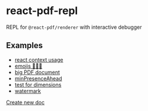 # react-pdf-repl

REPL for `@react-pdf/renderer` with interactive debugger


## Examples

- [react context usage][context_example]
- [emojis 💅💅💅][emoji_example]
- [big PDF document][big_pdf_example]
- [minPresenceAhead][presence_example]
- [test for dimensions][dimensions_example]
- [watermark][watermark_example]


[Create new doc](https://react-pdf-repl.vercel.app/new)


[context_example]: https://react-pdf-repl.vercel.app/?cp_code=JYWwDg9gTgLgBAbzgZRgTwDYFNkAstYwA0cAIhAMYCuIWAdsXAAoCGA5liQGrBYDuJACpYAHvAC-cAGZQIIOACIAAlCwsKMALRgAJlID0qujqyqoCgNwAoUJFiI4FVSxhYAwhAajGVAM7vPVzESN1xgDB0jEgoMTywAUWxaBjhJGTlFZw1LKysKT194QswsXzgAXhR0bDwCGAA6JzVXAAoEKzg4ACMIHTQALkQOzrgwFh0dYDo2QYBGAAYiYfEl8QBKazyC-EEWLuwPLzEKx2dXQ6CYNvXN_LpCuF39rBO2xzCIqLhfYAAvUtSawqAD44C1hgAeJ4HQLeepMWQAN2AJigcERLAwVCw5QQSB-_zK4nEwOGnQhPH432qOLx3WgqIAQhAYDA5HMSD0oKiAErANi4GBzVIkhAUD6RejiCH6Sl8Unk_TQgJHBoIiDI1Gkja5O4PHkQPivJDi8KSuiAkFDTp6-D4v4AySVPwqy4tZUXbw6zrAKRggCEBNKQJguFkRviUFkUBaCnGOm-DrKYFkYDgbMee2wjjkkDo9BgCm9cFUMCoUAt4JGcApvCNxWwuKQUmwIlIwFUGmAnkGCnDChFCuriFCZqM9RALDALVNn3oJBnEpIUxMIiB5SHw8csXziSwySus50JHt_0GQd8AG0V6IALqAskjNbiR8yuVDnXiW7bOBuLAYDBjXeMd50Tf5LQ3MFITlR8G1pdotzGCYphmRQAFY4AWBQli3FtREGAADeY4GIgASBAg3EABSAicOHLlUUECAwA5R9OgY0wABksCkIVMLozpiWGTca2EMRgTFCUjGlJVvCHN8621TZRDseATCkFgqAweAWnXUEqxrchqAPESIVYDgwJxBQAEEABYB2gXgGBcbs6HKBQMBYYxfAoKcsAHODcTg3x6h6PoSTYms5WpEomzgTF-ToABJVwQF8Xs8JETRChYWAB2JETqyhLMXgvXFLwANhIKq4AAJgADhIABmRY4Ba28Iq3IqDXlSKtwhP8AOBWYZUGjBCq6gb_3G2rRumib-rG4Emrmoa-uHKahts1bxvWoqlrQnaFpGGUeuO8kzr2k6lpG_Qlqu8kltmu75oemslpWl61q6jalu2r7dp-_b5sOgHzprfRLqBmsoeh975tu-64fhobnqRuHNvGgAJaaIDgPhoAiaRZHkFh0xKo63sx4F_vR6HqdBunJshw1wYhWH6ZuynkeptHXp5j7uYxpacYAvGCagIn0lJ8nniFzmQfl5mOcmlWfupxH-eF-a-e-7Whs-pn1b-pXjfm0XYnxwmE2l-LZewU2NpZ3r1aVEqJoU_hTP0cysHk_QjJoAslKsIA&modules=true

[emoji_example]: https://react-pdf-repl.vercel.app/?cp_code=JYWwDg9gTgLgBAbzgMQgOxgGjgFQKYAeWcACgIYDme2AasHgO7YAiEAxgK4h4ZwC-cAGZQIIOACIAAlDxk2MALRgAJoID0MtMrwyo4gNwAoQ6gwA6GRWABnGDoCiICACtgAZQgcobPAAoEhnBC0CBkMABccADkYGgUUZiBcF4ANpFRABYwMGDW4WpqbMpoztZmbCmeqilkMuWiamTOZARqKcAARtZqMAx4Tq5qAIwALGYADGYATGoA7FME82oJhnwAlEaGhJCwcNqCZBwp8L5rcAC8AHxwvkkAPKyc3BiXSUF35FRw1sAAXnjncQAQQAbOJXkFIXA7nRGG8od8YABPFIAhABBEIjJ4YAULKRcRDcbjACk4kSmKhzg4tmAgiRAGF0HYMASfBgdOT4ZiyO0KGgAJJ2EB5CTsux6CmUvh8blwCGUu74IiXQC8G4AKvbgqsAlTta3U6vVa9V3NTKmAKzFKwjmg22_X2vUms0WhFWlV2rWAUl2vYadU7rS6oW6bQ7Vd6w77tf6VXL3s6PQn7dHzbHofHNYnfcbTQG5SbYQwXSbPngFSbHlweCmNoYgA&modules=true

[big_pdf_example]: https://react-pdf-repl.vercel.app/?cp_code=JYWwDg9gTgLgBAbzgZRgTwDYFNkAstYwA0cAIhAMYCuIWAdsXACpYAejAasFgO4kAKAQwDmWOAF84AMygQQcAOQABKFkEUYAWjAATKQHpVdHVlVQFAKAsUIdAM7wdgmILgBeOAG0LcRD99wGIIOAHKCtABcigAywTAKRP6-UsBQoeFYUQoAYqkOCUlwwDBYIHZR3gEBCIVVNiZZAAwAzAAcACwFVVV0GVlMuKpiAML4WHZiAOKCUBjAFHAAQsB21MVwALLArF3dvgCO6FEAjIl7vmBQ85lwx62NjWfntnN0NzBQVFhPey_AbwBFI63H4BcSg3w1c5weo3BQtZoANl2e16kRiECoK2Agl6cEmNAARhBNtsUd1DmgThCApdrlEAEwPR61AJ_N5RD5fGm-dlYIFUkGs8GFAC6oJgEBcGAFjIlUsEGAA8nRXvzgQz5dKlVATFAAIIgTEMKJtB5PEWQwpBdLohSxfKglJpGBhO25F3k4qlcpeVlQ86wrLHB7Hck9PqKUaUCBBEpwUZUOgAawTEAgye4ZExwlw4YClOprIuVwoNwZTJZ0L5nM-32LcD5sqFe0t3QDeyDihDjWRPLgaLhAHVcN6E7gY3GxBt1IInCAcWmM1nyFRc_mDsDTg26WXGZX-zW4Fz69XVf91YLt62aR3ul2FMdEY1Ov3B1kthhU9GbFO0wA3UwsB0OAACVBGxewNzgQsW3OXdywPBsjxPQ9z0BLcaTbKo7zqCAGkUdpjmI6D30URYqBgEooGYCA4mAuAuCgYR_kXfg1DoSi7Gg2Dr3g0tEPNZD0PeOs0LVZs-KqbDqgbB8AFYQwZUjIwUdiKFxBMZgyDAEwwKgHFMbj-14_sEJOZ8q2eETa25YSJMw4Vbzk_C4URZpjgAThUu1jgZRsAC98X-UQoEJVQ5y04xsB4xzoXMuAGXkoSzzVWzT2shyryw5zoQfe5GjDN9VJ_WNnBGXAk1TABRHRgEJbAl0zMRV3XEy4v4-lEuSqzfhs48xPsi9JJy_0XII-EmVaHy4UWQRkwY_gFUlFBMTAUkdnawVNR3ASTgK8SL3Sw6MO20a9lwgIH0aTznxmrJhm02hdP1MAwEa0YCAmDSFo22Kzt2rrjnaFLMqOga7NS4aNXO9txrhRoAHYmXuxR-BoMBMzoOB-CzT7xiwH7pzJLai3ivbbhB3ruhQwaodOsnuhk8VCklaVJJ2qo2cVFUspOTmAm55VdVMQ1jRgRlmiQ3w2zvG1XVUh14idPIFfdVWvRKMoKjGvLXKyRTGmm4q7S2BgcfoYQsSg0m4L2BLgdBvq0ohjLneh7KnN1wN9cURSvNRhRhnTZq7DgXEQOGCL5GGKgwGMhtTMBvdbksk7RMhsGGbtsFcp9ibFKSwPSBmb8J1_cqAKAyOnqwDAw54YpcBQNQUEVZXE46-2Kcd6mqlpzP3ezqTc7FLVFWbZpx-VETJ-nnU9TFpMJbgdoqYtJ45biN04SV8lnVtOEPUdQpvW1v0Lvh4NGgZRHA8eqAdItjTsdKv9RmAdbg-XFqczzW2R5VAShWJ2NN-qoSGsPWGOEr6KGaA8V8DYyIKEmHQOQYgpDQGPPgOAAAJWMwAnBoDDkOR-YB_qM27kDA6kCM5uzAXzHOMtQQsy5gqGUMNWbsN5h7OUXDtQiwNEaZeUQqZWVltabeis4j71VjvLIx8O5VDPr6SocM9YTR7EVJBJVy5lXjImFMTUVx_woUw2kFMQF9zZOAumWdLyUNHpfDRcInwvkDp-Muk5K7B0AqoEC4FIIJ2hEncmXUrHp2OrQkaXtnH5zhIpRGiDoTIMenYfAPAtKP2enpAy1FgnnFCZ1FObjrG8lsYPBhvDzHM2nnPfhPNZ7Aing04Wi9hEmjgJZcRm9JGHyyHvFWLp5GKEUZrH0Os4mdl9goQ2zRi5UAwGWOAJg4DREJjgpUPB65mMARYoG69aFRPpg4mpedpkF2It5E2cJv6h3DsYBM0cExxwKXsIpVCSlpyOa7dOMSbzewuQk44ST77BAyVkp-wx9KGTSLssyPdvknOOfY_5TNzn3hmZWJE989HvwgH4xaqgYABTrm8ikXdugO0Oci350TKXMLHq05s7R55NMFKy1pC9RYdJXt0je_gt79JiDIoZwqcga1BCoyZ6j4nX0Kri7xBjKpGLuSYtc_9O6ezCSnCJPyIEnLRdJDFeFNEPHmTcrISpnC0EVGBCCdh_jGN_hq-FydBJlMbBU-h_d2WOMZVMzFZqkaByYFcd6FUlUjBDuqtqWr_X7N1dLexKKh6nL2TJK0LiDYguSecVJ4LeCQpydCvJRk3U6puKUyJdLDUMokCaq6Mz5LNGSoHdiuJKJLEotRJYag4UAIRQc0BvqXYGtRfWzNfhs2KEKjfDx2wGJMEWZ_MOmhbiNG7RgQk5KqiwRaZWxkzIa3jrTfUgFgbTUI1uo0MF2S65wFehG8cX1CbzWJpteN5iSzDs9QPH1NjGEZpYXU4Enk2WMPA1ywRS9OkguPf4CRVR5YjPtKKwoB81ZH0lafLWqjAVBtcaGRVFdlVVWddmV1tsBafI9SeuxZ7OEXtlUC-VfYdF2hHGON-lcZwaXnIuNVLq40hOaUOpNI7APg1PVU7OB70UEavVkeBIZA7IB4AQEoDhmCgDEBAKQ2CxAAE1-1wFIYIchg73X7Uk-UsdDHZPpugbJGdCgVPGw48Of4vbsjQHGPAAAUkSEk5nLNfr2T-kpNDaUydHdU4Dimm0TXgSjS1igZxY2EGZ7zpg4DZCuPQHQJCyEVuKVW6LKba0Tu1Qpy9SWEYeVvWlhQyBgAYD8SgMsDAw7gTsGAQkpgoBoAeSBDguI2tBCijoGK1HxPlgq2m1Njnmw0acSxwjTRW1Nc81kVr7XcvIC6zAMOyBW5bG0xHNZghALGBmGY1bQDLELcc0tuL2cHsNqZWw9mW5VtCx4cPP73CYO8sZIjJFn2s0BBQ9Ik-VRMOobGVKvDMqYGua0SR_RFVyNCcoyJwp9bIt0f1Q5t7TnYnraU92c1gdrUwFtbpQJjrX4xuE5q0TNXaP7ls16-zlSydGrW2juV1ObpqboPMBaup0zTejT_PH7OCec6pZY5Ni2quMeVwGyn9Wc0tAWUssQqz1kUE2ds3dBZCdwGpTz_9fzJ2Nt8ApEMHmUmqTNvAdidArb_At5uLXiaq00sq7FqTUCKfC9Y37Py8li6l3HFGqu_ji1krgI3GAzdTuuGQO3UrXPKa2-9fbgPU7LpO-bSAu9T8n3YD9zBK3DsIfq9D3Z-LzmodR8fKGZSzWeMGIJdXR9GAjTGDrx8lXv76P87D-T5jkeNuEXaAyY4FqduKAJCAEAw3Fj9rHw3nuwfm-k5n4L7X8-qcKDXsvvNqJVIhCwLYVaVAaIb4XGZ6AZQ88T5KYfl7GvlsO6Jbl4TQ3ytCu75qqTZBJhvC6SPS_RbCfoc4JpE4WSF584Aat7h5z4uYi6TRGyBxzQLQgRLQuArTIBrR_RWaHq3DPZk6vYn6AFVCsKCzsIcwQbxZA4CLtLixHoIba5CpYYDLobw5yKQE4bKIo4Xw67AFwjL7zrNav5tbzDACYjFYWZf6PbUJoHSbH6YGz61bSEwjNohir5u52ikCLLLLG4bJiBbI7JUFlYnC_50H_4C6MGGEKRbbtocRdoURUS5Y74zB74B4oEF5_pF70ol6O5GETTuQBzNZ-SBTBTe6mDhRqA1zRRYAaGB6Mg9RT4YG85t4R44Gd4FTaJmG3J4o-Iqo1R1QNRy7NQK7ZGhFJTaEciuEMFRFAExFwgFTsYVEfgbAABUcAtU9UH0rOTRDh-erR4R6BxeCapesC8IiksezWAWmIUAbww2-meWEEGeeW0ALEgEjE42GAk2gRr8EcM24Wc2uRbRdCCxZyX2LBP2goiM7B2cHx0G3BIilMEOSG0OUidogyGGoh6snoyOEyUh5-uuou5REBdofe2OqqkxrUiu7y--4Sauf-LehRWBBhsJMh8qaxa-AARBsAAGQbAtZTbcB2AjG47olknTHf7E4xa6H4n6HGrdEPg9j9GInDijjKqJ58ZzjhCCZommKsmaESZzE6HT56Gn6Q4eEzLEQeSBz4LbFgR0SGSjapAsQS6uAdqcTHbNHW6q4PH0FKnuFEk9HBhPg95r5Bx1xYDhTOAqHYwIHmnALOEz7WlcnKlLHo6IwkTNarj1FkCfxgAMTIlJ6LQ-Fmkyk5GJR-l6EBlNi2klEL4KBMjyQ37dDIJKgYAgTZDgqekJmdrwDID7BUAzDjA-mWnyntF4mZldF1bElwIPBOkDFRhjBpDHgkgZ5iD4JzBEJhxBYgDEg6nnH3Z3E0FWkdE2kAzYEd45nwK9hqYaaEDMARTHZepwAADSj8Ug8AoWjZWhzZjxkRix0RD4G54Bt-SJ4sQ244VwDgIAwQYEWAfijqkZkwwAp5ZmZCcAk505oEsYGAF5UWi5rZfqzxHZ9pXZqmzW6mmm_mOmtAjYBmw5cAJmMwwF6hyZoRdwsFnJbZt5vJMyKmApT5cIS0QQNEgRA5j-x5ggp50F5WZFipgZWZa5F-KW22vZCgGWIU2WDAuW-W3Ao-hFYWSB36Fpl5-RTxCWiFCkiIbaqFaCPAUgQQv0TATq6kmkD8UKMK-SnF9xV5GZ8FqlqpsRHk1yzpiREAQUAFKRYUEUGRsuFl3U3FBRFFCFdlsh5qtFhZuiievig-_AxKpK9htx1mYRylN5gVdpD4lYoZ7aEAYANgWxaeTcZA8ecZl2Jlz0PlDIaZXJ1lQG7e06uBV-K-gcr-2-u-PlvcSVda7ZQVWQ9VBZEYdo9-j-5Bz--INAb-Q4H-wRyBilP-flKlzmzBvgQsK21M_28FTI88IOPBq8zIPSgqfSghIqcOAQCOYhkJuG0JaiqVapz4vVAQyCniCepG0ahKASDqvuc5CVeqHJPFAVH2wZuBD598L5w2ow759OX5oEP5Rk4xUwgFZ5IFYFJIEFs5xF01XFVlS5vFnVV1yWhUPZgpD0gwKw4NYcn0FAyYahclSuU1DstB_pmNAVtlONcI7mgcQ4OWNEvmqg2miNslrVdN6ZDNNlNVZeSFsySk3hL8KesBZl5aqNjes1yVTN2ZF-iSt1vgBa6SRaJVD6pasKk1ClCtGNcF1VxR_FcJsyXhzWJpvhPaARLVtsnK1BbVJOP18FTthJKtFthUfkamyY2--kYg0QbWw266IYW6O6rVTeuJ5FwtZttVneN0d0vetcL0b0H0Yw3076lB8VztFVduStItyxN8-BzWhBi0y0JIQ1603p8tPcAtlVQtpt2BC1g5bxThnx6aHti1wOvxnSDIzQwegJvgMOIJwhx14J2GZ1EhF1VFwaCJdFhNEVNRFG6JZVOJLhJtRRq5CdOZ8kleKd96adEaBtEWaNqBxtsdzdnt5tnZl-S-wMgcA12MQ1L-o1wA7-UAn-ddk-rt_lcdLdoGgo8mPd2o8FIDbdPMm1fx-9oMw9gQwJu849yQk9Ci4hAQ0qMJXtd9y-KFzpoNxNn5YcGw0AEu3u2YppfNP9MFl9bt19PJal1FDwj5YVz5y8r5BDH5ENUNaQMNwUQFoWoFwWM5UFs2CVpFtD_9jCf1d5MySMqWzp6M4AWMOMeMmdb68BJMX6H2JF-dERHVfCgDzKwI8kndzYpjPxPKW1rQya8Do9SDR1KDwyp1jjRQkhl12DYtGOveVRZGqJ8ua91D7JIeV929N9u9F-_JbNwpkaT1mws4AmrgTJ0pudjhiUG99NW9BJDDXVyF-Ni9fZYNRDL65NlN_NitBjKVnj95JdHi80Yl7NElnNBWMl55QTNmkjc18dotzu-u4ZlhRuQdNhcAdhp985Lt31UjYTOTzNWQ7kDwgcrQLlyRoUaRkUj0mRZVfBITdD0zQu1TMy8zphBNigSzQUnDJNmwpQ0A9JU2teWzFT1WlFjD9ldwgcfkyz5dIENeYguMIw1xWR7TvlnThd3TyxlYiI6tA4uiwETgNExVqdG0OMWVOVdAZVej8xoLO9PTcjxE-TrDcIyA_tSwgdayIdcAYdm6FE26BtOj59qcjzmuhj4TOLIBU0BB76xBldT-NdWj8lZ9tNjLAB2NBzIBzQOKzW0QmI2IuIrgG-05tdqTMx2zR-uz2T-zrdS1W4EDq1QGOrvdVjfxSUG5Aqa59jQhrjJ1EJrjmDHjt9YtO1gcAAJEyBQx6bYA8yC5U8rfa9dOK6FX1bvNK46rKyNVOSSIq_y_OZWF6081U5q6wUxq8Y0tIxtX3SvGIqa7vea4dUohPc49a3m74La3PcCqXc6R7hbN7tbGM-IxiwqVM-q2fqKwjMyM666-QL0DAJ6Z6-1XGz6xE97cjEJSc2pBjCo38y-gTETDnVG3W0K24SKwm-3XAPq2A4wmu1A-m6IhVnY4gxa0W9IKg6Mug8W-46WzmvEfg6zmHMVc8rHPHFHQu50c8wEMuxPJSrq3s_9tA3BgCb0shvu7m7IgW1PTa-ey80RmLlpZLqYDoDLhMQEyk3O9QV9Ts429yRq0A44l--qz-9u-k3AwB0CeKqCSIaB2g9PRgxB7k13gqj48vTjlKVRkq2ydzrG0y1U762qQ8AG3dapFxiKXE2KYk6vch9TYbU2X25xwO6yyzd2bigQAOStLhaOYQoIMQkI-GyI-Uxx8K6-7M3k7ikU1-WTRTVQ6x7KejdJ_p1x4O3fYbCw4Gx-N5lWz7jbJZymRM-h109i8sS2ppYo4md2v4UxQ7Z57o8-8uQZ3AO-xwoKIiGY8CIl5Y0IltS7kR3tYB6R8g0exRye1R2e7PZB8GDdQul-I9VjvGa9UEuvVF1jTF9x7je4goWglhZgjRKpwQuORZyh2kxIzZ4u41_Z2LQFyOwU2pMF34b2sxbW3nfV4zUXa5nEU5_x75AyJ85y4-unb83jAC2VXkX_b5yy8sXEY5cJc5a5SFKkZ5Xc4CxF_S7MYNy-3Z3J1kH0R4sMaMXUYh40YEw98Aod5M8dzMy291Q_ccxN01X2kEa1fWy2aE02yqb4HF82N8d9im9Uuj8m20oa3Bu0Ca4hsRyPUB2hpa8exKoV248V7R24lC_dW1l4nE5Fcnkzu9UC2h6qxh0GbI81_T6pKgugtIFgl12ORp2U0CwN0d1iyd65ipvi854U4Q6Z_gKU71xJwK_XQtwA7L7gWN94VWSFzN-F31_nt51zyD_s0125B5KtxrapB80FF89t8-pOxs95Rz0Dz5zL6D9b-D9fk_Q_i_ZsWG2NRNR9fN3p0N4lEt7gfI-NwS1kEo5jIZWo6-jO5Gxr-M_D9ed6_Ndh3AK0El4KEX6l7BivCvp5Jl2a6T2R_m-KkjudefHayN3yaGQvYn4oBGY1KQNGbGb489VFYmXN2k-Vdr_Q1b638YX086RYYbiskM6brYebnD-P3s82379HuW8JZW17u5yP2bzn1Vev8j2D9HkXOGYVQP9V9LQ3PlVnm3BgIe3uliTNVHy97J6d7b-8xt071tz86o3-abNPea_JHv9U7z1VIenfFBKNWaqw9JeR_Juif3AE5kk6CfRXkHERYAD8YWdTRogSz7zt3-0XV7sXStrOk9sHWQ7PQH3IP9zs8AS7LEBuxwsyqDdAunn2KKo9gQpfDHjPEYTcCce3KNLn8WBiIxq-2bWvrlytZgdD2JbErt2DK7NYHqcZFngxDZ4edTebHQjkQIa4kCQyYZWfpiEjK983o_fCKgPmTw20kyAPSxIgKyaYcN-U_CaLg3QFrdKiJnYhqQzEqdsu0bTawUpWl7sC_OrmZfAyD47287QFEKQFIEVAhYAAkuQ2QC9Byas7Agah1sGI97Bp_Tfm5gU4-MlOYcFTjgjU49deayNURn4JobPdiBn_OXnjWM7K9Saqvczr4I0FWcOmVQnQTUL14x448UAJnlVxUE1wj6d_A4g_xzxP9V-2gxbmC2CG8dzuo7fUMPlsBFYRsz8XEKTURbBwtiLA0AZkJQEX5IBjVWATDwHQVCg8uwnnhe1nTDt2047VPhVHT7Z1M-mJEIvS3N4x01Wew3ngjHaD3BA4uQfzNngoIIFdyKhdFhcL4qOCEY7LMultxILOAq6wIvlhJzpaCspha1fPsYyvCbteB8WHEYIPL65Eh6xPBBjl3J75dKe4HGnoZ3FqgoU6WtTJDrRlplpThrQrztHU3oZDLhcg2ZAfXwZYCduB_TQdWgCH9tMRPAlbMX2ZagMt2ePFeFLDEECFUMdfJxg31PbU9m-Vwy2oF2EqWCje9teAWcKcIQiRW2QrRAr1cFL1me5ghiIsJHxFZJhHQ6YUYwlFJsZRuI97GmzlGMhd2JInNmT0PZSDKOVIzUTyJ7BQCMBdOBnPakghicWObIlohk0Fp2DuRtPB4PMIm6JDYO0ufCL91jQYkKUrw4BEmMbopjIRb3Lstv1HbBx2GINImlwx6w8M_yjUACgIwRrCMyhunJ0Tr195QimgvwlweEOwyAieWSLMNGCI57pDPhqYmkWgKrw5JsB6jDPsiJeE00D8Jo4bhWPhB4s_aAdL4GSwwCh0N0EdIUW0IZboiJ-zbTgQlylFdIvRQguDCKP4L7VlRkgino3xnqhi0xjQUkr2QpLUlaS7vekoyWY65gWSRorQd2MvFZC-xlY_nnaEF7tcReRQ7ruL3V6rjJO_g4Hj7yw5YjpRkDD0ack4KyiHxGbbZnuzJGBj3x6o2QbR0Ep1NMs4lHzC0xWEtDUh_XVgfozFEzDuhM_YSnPysKL8zccVBMW8KnHc8sy14_CbhyIn3jCRq7Wxn6IkHki1RVPWiTSKibNZBOsTKriJwlJJNQJBYl_kWKk6iiZOsfTvD2AzHQCsx5NODghwaL5i6uF45Ad8INh8jhKTIl3vczEbO0ORmTLkW6Mn5bjzRmOfFC9SHz2jTxXncSZbwcFbiIWYQ6FkiURZLRsqpDMqv5OTGBTTRsEnISvkHHJSbgFJViM6jDjd8dJ78UcDXTnBiB08zcXBEZHwBoAFAdgcCaJN9IbjdBcfNts1hdabpO27rNFhzxVYfCJJuUrcS0A6ChpBgBAKdhMHxAzA5gCwZYKsCxDwBnhhY_CWeKl7YTKmMjLUYVA1KKCgiuARULpCljLMAAqhLl_LFBhsAwUwEaFOxQATiy6KctgHMCS9RpnI6cZJIL7ERbxgMsvqDkSi9hFRL42HFRIpEfjqO1Is_nR1_EnN_xNJZAHSXGAgSkOGqdqexJmIli2B3EoIbgU0nOltJlXP8HpIXAGSsZ-ODCZr2xJdTlaUkmPlygxEgytqa8CGdlwOoBiQOqkkMfhjDE05msUYtQIzjeos4aZRky3CZIZkuSwBbk0XElOQRky4ylMyUlLOclQTXJLxd0ZKNZmpt2ZfxTmbtRr6US-ZPM2GUVy_EaSV8HfDAVqSwDDYIK9EfUsxFYjGlh-WssybZy6Gd5HOC6c2HvxraOifZ0fP2XvSuRA0f4t7R5FHDUAxxXkT7eWV8K1EfdFBX3MYpGWSbxjcZmgp7mHI_4WTUB6pQOIsLmA0BgouIT3M_mfSnZ7AQ0ilnAHkgnje2hc6oeKJx7mNbxFjHgQSNBmeRRBps8QebLFSWyaJNHWcasUDgbFn82pXYmWXypc1jiYgMbBLnOKuBLid3A7ozOLkX4fxeDYSrPK2JOzsKexfKtVDoA2Bn8IgMQEFnmDDYO0pubeSAJTkzjYuBfYiYRP1l9zf2K8HqMPKVFQyLZiOCefDLNHEYGOzPFejnNplbTMJcpbWQrK1E9g74zWccc-mUGGTvZe0wmbr0skKCK2jPcmT4htE1dmc0UxMbvJ4md4Ny8EuEIhIwTISRyqEzTmxLpnjNOJmLQIfgpzIrcf-m3Igt5N25ACPeEEgubgvMk0K-FDlH_kkTcqrNbu7vG4h1MsRe8LeOE-KcXWShIyJux8-eQZkXkHEd8cwKGmZhmDyB8EWFZRfd3kqoi1FXUg6UwQL78D3RAOU5K4oIn9z0uHQLmSRx5kqi8u_MmQZPIRkkzhKqs6_urOpl_dxOHCz6vjK4lSKiZlkx0vfFdLulu2j-TacZLXHhJYpmimCVuI3IWihxhNfIYOUMx4JWFE5DsZBQj4cTHFe8i2ilnoVZBcEFmMAMNnGq6gw4j-RYEEGSHsL4F9Myoe3M6HNKHOLuQOZ7ktghzfJ_XApftMmWjco5veG9qsPjnhAXkj7SXllNLE5TNx_nDydWIFEn1k5SC1OTyP17W0pudtMLoaLsXZ8ml0ii_IlPnEPo0pqLTKdQpSU5keqgfQaiH0UKf1v6EE94b9PGkxdmZK-IGfiL_n7hfRWXfxa-JUnjy1JoSiBXxNHaiy7UaguMXAtyUszUOiS7hXGycW092-xcQwT3z76Rxr-gwi2FWUoWPclleC3sVuMNilKipSfN9FcSPq5J9aFy8Zc6N4UX4yiYU6ouRizl5i2cO8t-eWPBYhVJV_eCKdFUICxUWVNuBVRNOWKHCFCxw2bqHMkW-yVl10EMPbMtFowLMpgHgDEzDjUtI6kvLhQ2zilFLi6pc5rOXOACVyAK1cnGLXMaj1y7Ajc9dC3MdVarLEP0gKX9KXYF8oMfc-CgmoEEIrbgiML3hRICVviYZYCm2WEsgX4MGVMC7BRz1JWurCl-wlpXUJ8buCSmzQkrM6t-ViqLaXKyWsZU2Gy1WRecnafsoJnJLm1ODXjoVJVkxMX0OgOFsi3SnbDS1TajlR6sHqBwbpwAO6egBGYGYmIhpQTNdkVDcAByj0r-hABeknFLpQUd6fUS-ngro12U2NdCoL69yBB8Fe9W4tTVgE_FJPUeWCRzUYrwFeUo6W0sUBLqV1w2JUOuoNIeytI_4HdUZGYD4AD1R6sQCeuYBEhPprVK9QcpvXdTE6089YpsQMXnyDiy85davLOIXEOIL87RtG3UVjSniFKlHgX3xHgM5JoM_lET2RXvqs1aK0Bd-rzXZDAa6y2sW-QaHfk7p_5OGrJS07gV6ljanVberwk5wZJgufDt6IXKALIZY9TjS4xCU_qQpCCNTGuAIqwLpZ_uPJYgpFU9jgpyxJSGgv5ECqjKr8ItZ_AJVGb68ss0zSavDlmrjCV7TyRsrvYJydlkaoGL2qSWmrXlLanoZfz6EkLVVg-JkSMMzytxxhz_GWSZvOEybMNe9E5RNy8k_NAtXyWdRZtcw3KguhvabgaK7XxLI-ly9-dkPj63DlG9w-aRow_TGrvePCuda5jnSWqyl1qmMlADtXegHViyJ1eCpdUI8MNEc_eZ6udLerfVOIIOYGrEDBrQ1zc1uSNIK1Xj41t45Nc-oI7HB5I_7NjaSI43Qzgl4yHjXlO8aFrGO_jWJbnMq2j8y142qFRlsiYPBdFnfFGYBIjjASnNOMh7XjI23uqitZA3UXctC4nC8taW6rf9Lk0MaN2TGravJCRVmyTtICzTedsFnfiPtivL7WjKAkYy_tM69LZNotpWaPlukOzdFoqiObDNOCtreysK0A1chhaipYUJYVi9NOpQqTaNqB2Vq76dCxqm1yYWdcUJnOiXhRvEZjbc-5KzzbjUPmjs0KhADCgZSwq7FcK-FGiMMqJWjLrOZm6CfzrFqs0tJHNQ4tzUCzCNtdKWhBXrvc1FywtAu2pidMYmNNmJ0lViQ2t50k65d8ncqpqU6XdLoAKw_pYMtTBW7jNNu9ofrp1k8iiI-g4SmVpohMBdSJQN2Zus9nMr6dGi9rUzv9kS1blUtLyXrXMp7K-dis8Wtiom4CTBmayYZqM1a3Z7GdWiordMsUGudg57PcFWyv7Udbuh3m6sb5rjn3sk5pe73Q7tG5ZboBOWwUQ0rN7BayVnHWjQjOK1g7St9yyHWYggY7Tu9tnLfcDtwISqoFAwlejKsclyrX5MO3Va5nTkVtM5P3M_VMXEVUbIVbqw3WlWVVH7wpUVGKmSgb3UaK15eiFsOoE6jrPo46gil8oynE7L9Ryzrb1OdL9S3WWS4aeIrQ19rQtfy_eTegp3CKmty4_AQDuFE76PNHAz-U-q8VrVyDSm0iaInaCHbUdqK07eioFmo4EZfG69gJoubFNIaImlsWJsEbc6UaXumA_GwBlAzEdwglHSPLR1jyuNLBrBtkNbUF721Aq4vXLXBXz7y1Oe5vXHztl1M0gZ084gpOum3Toaq6_dc9NMBvTkNpgVDWXsOkwjnSzveEWQSREEGRlnC-wzyJ9rcrkERLPcUHXJaUs1tGhrw7RwPk46rVCgfRafIXn7Fm4hGk4mvImybyyNNi-VSIdJ13050vh93IuhAjLo5g8cJueHQjWz785aBkLdHyX3Mzsebi-CnUa8WpqY8b647YwfR2FtMdrBrFd1p5V9kbt34EteIqe0y6e9uenMuGNpw2oxZMY5nE5qz3_7tD--2hbxy3KaZdyagfcqxRPLw0iKwh6Pcgp5HsGfNnB-sZcx4PQ1RNbYizBJqRo875Ke-kitLuP5yYfdymQqHbz6MKBXdklPzDzUt2e7VFWEhnWMZ0MrGFGO_epuQx-PNN3dEuoE2Mrt0dzx95q-QkQtYBLoV0xR4I2UfW1j7MD3tNoP-oUADAhgTWxabMHmBLAVgawDaSuI8NS6wjs4_1oHClZYgQ2eIeVhG3pM67o2lRhfRgYHUOtsDh9avDtzwNPCeT1u3XcaPxOe0YVX89xWwSNn90x-qm7me0dkMY6oSF2nTfR2u3QKmOms6AwcauW0c4ikRnrY-F_6CaGxVzI0AVg2HACn9TJj-XJsVNszf5BHdoEPKzZAL1NTBuQ1pt1OWaC1nkotUabu2ErpT0bEYy8bNOzj896JzE0UbXTHjcTqB108zI9OGyvTympfK0f9GBKgxBXeQy305UmEDcgk2vUvxGYr8EBrpxQ6DtHZ6jE9G-hs3KdB7Znbxip1NQyCkP-mHGgZ7U03yx0aSHg1m4ShgozpmDjTwxxs3lMLiWmvjJcKLVgoilxa8qowxLbng7OZHO5esoKQpqPMGsaDq7Q7aKAADc1gWwNpkuAQBhA2SdwLVSOLjYAoQ0qIHeGQSeAQg-oDYNVFFDkgwAE4dogoE8D8BcESoEIABd2AihxA15m8_YHgAThaAsgOQM-YDAlB1AsG1DMgAXAZ5dgj52qcGAKDwXEL2mAEFiFYBSgxAHgAABQABKdwAAD44AdF_wAAB5yA1AWgAwGYuFAOLQgUQHAEdSko3AZJbAKFzJKNgWmpBT0uJaCCj4NIMZaSw4EwBYA3ACATwGAFvmoB1LdgAAHTEgdAaAUUOIH4t7AOLqAKgCYAYCCDkAo1GYGgEam1SaI95oiyAE0vuXskkgFC6YHTCeWEAfltCyAEkD6ALL3QKyyFGwBWL_L6FpwC4E0sJXBAYViK1UEEu3yQgRIaDeFYEv6AhLWACKxxf0DcWaA1A_iwxYQs2AkLKAaK1gFishXnzdFpAMlYkBMW3ArFgMPoH0BHsn-uWTEPAB0uwBlCOl7rFuebhoINRdgfwNVbvMzBu2FAT-NXLsDs0M8sQvDM-eSsGWUgfVqAOxaqB0WhrC1pawwHausWjrI16uQZZUQGXsA3uA4pSUpLW55rl1hgP4EqtWBfAxKOeWxYEtcBeAaV6oBdcWujXjsq13AOtZ9AGXPyYAOi4dZesg3q5JAYAGdZG7fXcq-16EHAA4v_XMkC0NAJpeADmWGw6VpgIIHqIuW9QcAXK1jaBsI2TrMAa63hmhsWY4bZ8EgAACtUbotPYOjexiY3ab6V3GyJfQDYBNLngNS7XgMsuB6iEFHgGZbgD43NLAAAydYIAz4Bl2EOIGVvE3Bb5wDiywHYAk3BbktjS1peNt63TbhlnS-OpCj9g9bvgK2wZeBsM37bDtp25hmGB1wMAbt2m2ZYtvnBAbDt6oAAEIObAd2mwAH44AqthAC7dBu3XEG4IOAGrfjtXWpB2tiO1jayAKBxAWd9K_oENswAg7Dtg22wHgCm3xbTtm23VG9wkAnbZ8My8xfVtaxNbrkcQMVaLsl29bZd9gCLfUtV3Rb4wZ23OFrvCB67Q9wy4OCbst3SgBlwcB3cLvl3u7gt3uxXaHuD39LI9223Xf7tS2EITdxoJ3eXv52Aga9ve2bYluT3t7Y9ie1vcpAz2NblIRe13dPu-Bz7ldrS9XdHt22L7hlh-7reDvtgNbbZPO0A7PtL32AK92mx_Y3tf3r7Nd3-07aD1yjD7x9qB2_extF2L7m9_ez_d3tO21QTdgAPqkOyHpD9B8XcwewOB78Dre4g4IfX2iH5l8h-Q8ofQOsbNDsW3Q7wc73x7f926xeBIesOKHkDqh-A-Ku42OHVQD63rfEAMWwHq93G1nc_st9abTtmW9gDlu-3DCtNz8u7LoDJ6wAJwT1Ho5mCGlFgUoSUCAFNCmPzgU6aEP7b1vSOz72D1Rxo_JsxX0ipgL2-cTvt4PhriNhgE3fYdZ2uHl9jxxTe8dQBfHPtgR43fMuhPg74T3B8Pc0f1XonsT_x8PenuJOxHLj9-0XdPuqPMHkTrx65ayelOEHAkHR4hT1vEhBERjqavU5QdQAjHwcDANACyBoI3g0EPW_o8NJNPm5tT-CPg-EAcBTAC1xUFEHIPB2HHWNpxw7YKcBBk90ocoGE_ydhOin4Dkp-A8dvX30nlNnx97ZGdVAnblIU554xaeNOsqzTwWwM_-BDPZnQDhh-M8mfzBpnwzzB_M8ceKPnHp9uO_TYTtas0Afz1e5s-SfbOgHuzvZ2U4ycVOTnVT---gEuf2trneoIZ2fX6fmPHntzr53s9pBjOJngTz5887keXPFn_z8B4C8CcM3pb3CdlGC5gcQvS7UL4OzC52cHPPH8LvUJU4JfIO_5qLkbui9MCYuhXvgB54Y7xdkuHbrz4l1M4wAzOhXPz84JS8FvLPfAjQDZ6_chfl2cHPDtJ9y6OcxOTnAj5h8xaSesvy7xTuB2o5NtcuonCLvx0i6ltqghXPNwWyUHYCLDgAwgOgFkCuC5hktwdhpxi7xd2Pabob0V1lQ6ddPFAAAYiiFSA-n9znF1K-Mf4uCXz1vh_K4-eKvM34DlV3sDVe02LXLLnu2y_du2uXXhrx17y8Rf8umHF4d15g98BRu2n4b8V3AHbftPYwcbhQIm6iEpuzHBjp5127lfvONI-bmV7TaLfdAS3WNjVynZEfauT7Pd_QFI-NuSPuAPAFe7I6ZgKO8rm73wB9bIvkX4AZNut7lnouo3MbONnd_q7hfGvJAC4OgOqomBXysA-ofAHOE0vJRAHhT613sA5fdAn3mTht-cG_t8P-w392l6DZg_X3PbEH4Dw6_Kd6g5o5NR88aB0A0g1XJd6y7ZZgB5WdXrjoD6B-rfQgwPTrn2w2Cg-33aP199mwx63uHPonGH5MFh6TA4fWQeH1kJDZADEe13pHo2yh9od2uqP9b515R4QdjOEPW9wcHJ6lusfXL7Hzj8YFw9guS7pAcYBQHDTIHBPGD0m2R7OcUfIPqHnl8c6k9mf6Hsn5j_vZqd2fa3aH0wKp9kBceNPhQEu9FWuAGfxHwnoj6J-4fifzPxrvl9Z94f0fpPyLtAIp6c8WeoArn7Dx56qAl2BQvnwG2vdZAgeTPLHo1-B6s-Bfh7rz2L4Zb5AlfpbeXlT-oA49uf1PPHzT6yHcXpeBLlb_Z2J8c-GXlPknmj1F4i922OvBl1p-X3K9deXP1XtT9x-LcNe9gqzxUM16M8ifyP7X3r3F9C_IelvfXuuwN7dcDfRvCX8b7V8m_zvpv3QSGvADS8F2SPgHxbzl6C-7fKv3X8r8V-2_Nv7vV7_b5h8O_JeAgJd-_Od_QDzf_PWX0z4V868PfLPPX8L0V9s8rfDLO32H4nYcBhfQfFX974l_c_1fPPrIP74-hAABeIHJH7dwDYsAfXz3KAGADZeoH2XHLQ2Y101aQDeXwgJAYKwFbassXaqs1-AFhaX5QAd4z5ln3IGltqAeffPgAD6i_FACga819cIA_WBb2N4W5_ads_u9QkgFIBiZ0Al373Radxwc-KDYAm7DYNexw4I_UCRmgiFADT7QDG2EA3PnCxkDgCPWY7cAQACgEKd238L_t-0BtbTLgn0J4LvHvIriv210gEbg6AM83VRoAAFIEg0gbAKwEmCyAeAUQR4MeHLs-u_XAb317gHiASBDf0IY31u7ce2vCH5NuuE3cOwThYwcAEZJa-hBx3ZAHlwb8xDfNDT57GQX3-_fLeRWrv-t4v2J9L8DYMAFf03OmF0ixDSAUQOv-cAb8Pnskzf4QK3-QPO2QLWATv9je79d_A_W_ndxFdPdVXbznuTK9lYHI3v2fAYPm79YW_4_bvZtnS6ICytTlTAelqW-dN99GA9Qml5q89Yf8n-SAQsAqzDh5HFiwbBlbAq3d97_LAEf8BsKAEkBdiNWwADb5OwEztWwVkHV9gIQoBps4AffzJ9IAl_3GBnzfALwBNMTWz3IsAZq38BjLQUDvBJXFP1BBXnIZw0p6AsZ0scqIOQBmdqYV53wQrgAKFsBpQWx1BA1QRqWz8K-AywgZMEBgDLIFwQ8XaU64QCCmd94PgNaxSUKIGTU2wSAM_NCgQkAO9sPWNygAsgQd2TcnQeP175VADQE9IsgX8BoAUDKoB3U_XYOAkpOkBQF0o2ATQAcB5rWCyeBu2GAGwBNA-HD4ChwLABECogX0wwwlA4ABUDU4J0D4CpAkOlkD9sKZ00BLHEsk8D_Ab6GQM_AgIFoDqcMAFYA4ABPledr4XILBlcg_eHj9E_CAGT84INsGqsSgTpDvBCgxQFdZ4ERQIYBlAqtGHkVfEKEyDy8Tp30CE3TyEGDyQL1xgAw0dYQ64bHRQDjg-tDSAmBWgmAHaCTgEeEldMXamAkCYAWIJkDFARqQSCPnJINjAdAVIPkdrzTnz_tCAoe2IDCAUgM2NyAgMEaCGgsZyVdWNXwBV9TAHoLj82AUwMJgMgxQCT8gLFgKsd2AjdFBB23VgOsd8JSAEdQfghQHJs7AWMEohbFFggzd4EQQKwBTyAQOeCRLKgEJBjXd4JcDWAL4PMDbAAN0qDyQDmzyRAKNAAcC6gleFakdLMsE0ABsGAG3IbArILTcwQoEJDAs2bwN8Dd6dYMCDgguAFCD_AyQIlItghQB2D5AvYOSDDg6ILaCIgqtBS4qgMPwj9FAZ8Bj8s2e8x0AqADQDxCTA1IG-CLA34NJCs2IICH88QgIKCCg3EINAR1gzYMFAJQuQMIBpQg4NSDFqbl3eCVgzt0xC9vPUM-CDQokP9djQngHJBQQwEMmDlg9kPDCng7XD29YnC0IYABQ60KFDbQmILFCHQyUOdCNIfYJSDjAtgAqCqgkeDsC6AU7AwApALIHxDNAQrDdDjwcHw-8avbD3eDtAz710C-3foIHcpARoE7DOwmsPSc5bP0IJCAw6EL-DuQ7l3jDd6LgJuZeAhgFJdmAnN0ndPnPiDbAkPc4neDXndZHRD8g00LiBxwh4L4dQIQUOHk07BgH7Dd6HtzxcR4BgIvCjwoF2rl3glUNwBUCCUHT85gTP0UBsADijzCE_JPzoDMQs-HvDCEVUJBgvwgsN_CuYF8N9cgwhQA_C82NsDIg7wB8MRVnw711fCoImCLKD8wn8K3DMQ2CAQjAIx8O6hkImAAz8oIo7FsMQIrCOHkjwPCPD8CI4CNZgIIt8IUAyIi9XhxygyiM1CKYGiKAiVqRiLQi0QwMXYjKgsCJVIhvUGW4iCI58CIiSIrPyDd_g_cMFD71NsBdgJIjgIojhI7CPAiUIyCNkic_I4NJ9TgyAOgDn_Se3OD1LS4MZtdPG4IoDfAc6TXCIAKEKNCYQndHhCSgeYMWDgQrQOjDV2amBgiRIr60FCUQhiO0imIwNz0iBUY4KsA2ASAFgAF-aIUWRzvKixos4Aa8yAA&modules=true

[presence_example]: https://react-pdf-repl.vercel.app/?cp_code=JYWwDg9gTgLgBAbzgFQKYA8YBo4AUCGA5qjgGrCoDuOAIhAMYCuIqAdvAL5wBmUEIcAEQABKKnz0YAWjAATbgHoxrWajFRBAbgBQ2-hFYBneAGF8UWXAC8cABRIAFuNVQc-9m04BKawD472nBwADzkVHDGAJ4ANqhWCEiUwLIwDgBccABMAAzZOGD4srLArIQZAKxwHBy-gUEhaJh19XAgJbhihmz0qACCToXxAMzlHM31UbHxCOMt3AYwAMrAAF6oGZkALFiz9QVFJYQAQhAwMPwVOy0tMBgwyFD4RvNQIBmCjGBgavT4XYJXa5BfTRaDvADEAA5oQDdtVxrUgQgBi4xi1ggpGjBEfVgliIjAYnEEjwFss1hkAIwANjcEFBUAhqEyzOZgiqNQQ7lu7A4GKxOIxYUotS8Om0GEgsDgqm4-EY0Xgth8Vn8tjqwToTBY7BxQWCBGIBKJ0zg-2KpQqHIiq2JAG0hrkcDlsgBdGq7UIUSi7IKTYkzIEtABWjGMwG4kRMC087x6Hg0gKDcHw0WAhFYAElbiBDHHPGpYcn4UC9ddgmYLL76ii1FZBE5oqC4ODKYJq8CY-x66RUNE4AA3emfGB_QfDsCjnMpmAAR0YqDg7i68_wMEYUDgaj4m9YEAARsBDAA6ODkUeL1AQQwy-nQVACcRQZitEqgfCntDge9b-Dzo9wKwwAOMA_YgPSqDhn8x7tsmCi1NWFbmJYtZQPWjbNuCmTstynj1l-UqXn-jAAUBIFgRBUEnuy8G6MmSFVsmQSoehfaYUMsFMbh3aCL2_ZDtEI5jgJQnTmu86LsuqCruum7btAgEHkep7nvgl7XreDIPlu5gvm0QEgB-nFArRQJCt6ZYYoaqCCgoWrMJ4oo6EAA&modules=true

[dimensions_example]: https://react-pdf-repl.vercel.app/?cp_code=JYWwDg9gTgLgBAbzgFQKYA8YBo4AUCGA5qjgGrCoDuOAIhAMYCuIqAdvAL5wBmUEIcAEQABKKnz0YAWjAATbgHoxrWajFRBAbgBQ2-hFYBneMRgAhaKqhwAvHAAUAI0tqcwFRltwADAEpbAHzacHAAglBQ-ACeAHTAhuGRUU4uUP4A_HDOUFYx-DD27qroGZnZufn2fnAAXHCMHtzuqLI6egbGcBboXvZIYPiysu6EOCD4UITuOOWucIbAAF6ocBz-NgEOwXAAPORU2yGqjoyEh_MwUQA2qDYICOchA0MjWI9w45PT77NQAMIQK7QOqCADEqAATJDIYI3iF4VlUsgIGAAOrAWQwAAWdVMFhyahSBKgOD8cIRiOJACVgIQsTB0ZicXA8akiVYcABGXzkhG_CwwGD8RnY3Gocxs344CE8n6pAAyqG4DIxopZ4vxVnZcwAzLKKXBKKrmQtlukYgBtQTeQQAXTg6UynN58KxqFp9LqptQ5qtnLtDqdLo4HG2CiCvja-iM8CpEEovSQ9CxwCusmUq3Wm3s2z2FATxmut3uLPwYDqnO8OG4N3QNGAYkkwAMIL4lFhPFrqMi5bgAHJKD2-6sOEEEQhk6n02xQyEdgp9pQI1GOvAABLiKyJuCTtMZtaBLZztCYC5Fu5IGAYGDISJGbjQEAgxhgMBqej4QyoQQjgITlN7jO84njAy66BgkCwHAqjcPgjBXPA9hZkeux0EwLDsGO8I7AQxDzEstyCKEABsP6FjcF5wM8wysIQdQ6r-7w7BugxqAE1EjPOLFWFhCI7HGS7vHO3RUYMNGEDYgiVmRBF3BaACsVZwIptpcOGQm7CJHG0ZJELeHA0n4cscmKTgKlqbxFI7FpYkjJJOoAKQycZCAKUp5lwOpBrCRAPTaRJ1oGfpelwDqNpGcWblmd4qmeZZfE2S8OmCGFcAhZWPjOZFpnKTFFlMQoAnxbs3FsZ8UysFxm5sUxRUadZvkfBMFWSYZ3pyWFOBhbFXneQ1PTle4un6W1smuZ1QU9cVPkDc1Q0pU5EUdRCXUQlN9UiYNrCSSNwX6WFWVyZWXV5XFG2NVtO0-MpcBSPJh2ufJ8k4AALPJ60GvOdWfaVUABL8VWsX9tXxtNmmNb8R2ne1j3uadvWfSJkOuXpXJKajk1cDDUW5R93kIAoABUVHvmwMBECssgQKghisH28CGC-kFXrIcBumIcCEwos59UjqQdbF2M5R5CNWXzxJyUpx1pUp3VY2NOMi2D_WUlYR3PUFZmkoLCvC_DxVfaDTG_QEIDAOgLSAzxIOCd54OzV821Sfp4X-Vdo0uTjctnXbKuXYFhlu87mVLeNcN44jF1zU7jkh0H-nyYtQuy2t-W-5t0dXfJQUGfdolJQFnLZxl2fhdjE0vfr50Oy1gh3dd-l3T-QdFznpcPQpGtPet1eq2oUOkmj2tcPHQUd3rEdixD_OuVLSlz7FLcu-P4dp7z08S65laL7ZyX7Unuurz7689MjFpF0PynD_n4mtcXCch8n0WTwlG9q7PWua7nO8F5J7eh4rKuvd_YZXCmfOeg9MYAJyt7UWr8a7zV2j-M-0sIE-B1p7CaStgGZwWiHFB0ND6rRfthDOjss45yLsgme58NbSw1oQzBSlK4kJmk1chgVG7Zybn3KA6tL4MIwdlLu70158UKkbcRuFUBYXnGhZgZMwJAA&modules=true

[watermark_example]: https://react-pdf-repl.vercel.app/?cp_code=JYWwDg9gTgLgBAbwFBzgFQKYA8YBoVwDKAbgOb6oAKAhjABYVwDijNpGjAasBgO6MARCAGMAriAwA7PAQAywSQGt8AXzgAzKBBBwARAAEoGasJgBaMABN1AeiOTLGI1F0BuJEmERJAZ3i9aJxBqKEUaejgAXgJdAFkANjgAJkSARjgAdjoAVgAbAGY4VML8s2K6eIKikrL8nNyzbKKATjozSrNS1KSzABYipIAJeIAtWPyM5Pi2_IaentTOoqXFpOSyunzqeOa4HbgABkPj3rLcxYuzJLbehvSe7LLqScmjo_TT7LoMqtTtveO72ScGyxHKjWInWoTSab2WJRmIxAPUKC2W6VWkOuT2K1UByzW6XyByaxNhgL6RTB52BhLG8TWGWIvUG2VSnCyqVSSLMzUaFTBzRpqTofxh-KBBxpvWoqSacvxi0KBxucyuZU6nCSYwy_RSDUeSs6Gvl7TgpUKhroMoAHHA7XCPiDpcQhvEmZ1RaksWrsbcyut7sRZvcislrecAxcQQTzUs_WMbZMUhycsHcvNA9Q7Q7jqGDsQ8hqRWcrkVqP1-nCDmX8mCS9kxqkDvd4qnQbNM104P1Q2tM6cnaHQeC26l_at1at0ckwdjspxx3d1Qs2qk7oHZ1y2o3YsU7SkZr6NXXOhmy6utvE7deJT2zpdVqqL30ni9Ffevj9Cf9Eo7zSCYJ1BCULio6SzAfkSIopu0aYlca6yoUuLgYSyQ2kcSQYRKlLeuufZFE22Som2WQdueaxdNm9ofmsBZFhcbRJHM5aVjhlH1juTYZP23pmJyuTxPxFQNHazZrg0lY8jCi4CkkXztEi3SHI0Zh2qU_S7N0bQZCMbgeF4vjwGA1DsIQwAAF4YFEPapM0AB0xHuIZfhwJYwCuZEPYHO42CQLAbkYOo1CiLk8AABQAJRRAAfHA4UEAAPEIYgSNIMUEKgiVsNZPiWRgkS6AAgvEugZagFVwIl3B8JllVwH4ACeuQFQgyD1fVdAYMApB0DAABcejNgcACkuiMB1qAAFaiH4wDqI1ADC3gwFIA16MIa1OONdUddQuQ9ZIACSq0gD4g26Jt0jbRNk2kNQYCDUkBy3ZVKgqLtcDlZNiWYDgMWDBguS5BAcC8NAuSWHAhmrdIiU2H9MAZZ9WXyEocB0EY6iFX1MBgOdNg2KQwD0KIABG9leCANjuRgpDaKIUDUHYximBY1g0x5Yg-Hl3g-DYSSpPE2RlSjFVoIMR2EHAUtwLIR0AHIANJi_DaOKN9lXwzVvDIx11U8LwGjAFgGBQ01LWRG1cCQHlMDAN4F3UGTPgQLkoirbocDvZr9WJSQpBg8Alj0IVSTNBk9nxL0XtdT1fVWyZZn5Wo6jAMDhWSN4GCi5NFUIEVUBM419maNoCV55VCBwC1kikPQg2xLQdD2VoogOOFScYOZVlwDYbkeTA0UANQASor2TeFAD6uBwMA0WRHFwBi6gkX2cEYDheFigYI1C9xRXldZUwK_1TvjVW-fH1H5VMBM746jQCAVsAAZaDAgThWUSTRXf1C-LkT-ZgAAkCBz5wAAFRFF6CoMAWBZ6gNPh1cBUD3J-CQRVWBWBIov2vjfX2R9srNzclbAIq0oDBFCOEOgqd065EKgAYgOMwr2EATLCBJhfBABx7L5GyGoGwBDK6JSYHAP-D8n6FXET4QBq0AAa4VnoHDgZFXON8tbUJIQgMhQQQhhGbrQjOugmEsLgGwkwnCrY8L4QIoRed4ZMDsX7GwjjT6RUing_WNgA5CO1obX28McrfXhilcQa0MqRXcEAA&modules=true
